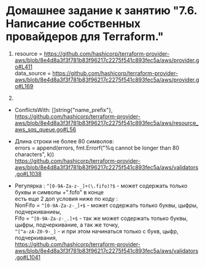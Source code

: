 # Домашнее задание к занятию "7.6. Написание собственных провайдеров для Terraform."

1.
    resource = https://github.com/hashicorp/terraform-provider-aws/blob/8e4d8a3f3f781b83f96217c2275f541c893fec5a/aws/provider.go#L411  
    data_source = https://github.com/hashicorp/terraform-provider-aws/blob/8e4d8a3f3f781b83f96217c2275f541c893fec5a/aws/provider.go#L169  

2.  
 - 	ConflictsWith: []string{"name_prefix"},  
         https://github.com/hashicorp/terraform-provider-aws/blob/8e4d8a3f3f781b83f96217c2275f541c893fec5a/aws/resource_aws_sqs_queue.go#L56  

 -  Длина строки не более 80  символов:  
         errors = append(errors, fmt.Errorf("%q cannot be longer than 80 characters", k))  
         https://github.com/hashicorp/terraform-provider-aws/blob/8e4d8a3f3f781b83f96217c2275f541c893fec5a/aws/validators.go#L1038  
 -  Регулярка : `^[0-9A-Za-z-_]+(\.fifo)?$` - может содержать только буквы и символы +".fofo" в конце  
                 есть еще 2 доп условия ниже по коду :   
                     NonFifo = `^[0-9A-Za-z-_]+$` - может содержать только буквы, цыфры, подчеркиваниеы,   
                     Fifo = `^[0-9A-Za-z-_.]+$` - так же может содержать только буквы, цыфры, подчеркивание, а так же точку,   
                            `^[^a-zA-Z0-9-_]` -  и при этом начинаться только с букв, цыфр, подчеркивания,  
         https://github.com/hashicorp/terraform-provider-aws/blob/8e4d8a3f3f781b83f96217c2275f541c893fec5a/aws/validators.go#L1041  
